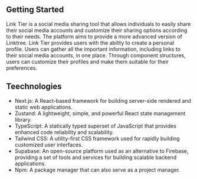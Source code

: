 ## Getting Started
Link Tier is a social media sharing tool that allows individuals to easily share their social media accounts and customize their sharing options according to their needs. The platform aims to provide a more advanced version of Linktree.
Link Tier provides users with the ability to create a personal profile. Users can gather all the important information, including links to their social media accounts, in one place. Through component structures, users can customize their profiles and make them suitable for their preferences.

## Teechnologies

- Next.js: A React-based framework for building server-side rendered and static web applications.
- Zustand: A lightweight, simple, and powerful React state management library.
- TypeScript: A statically typed superset of JavaScript that provides enhanced code reliability and scalability.
- Tailwind CSS: A utility-first CSS framework used for rapidly building customized user interfaces.
- Supabase: An open-source platform used as an alternative to Firebase, providing a set of tools and services for building scalable backend applications.
- Npm: A package manager that can also serve as a project manager.


